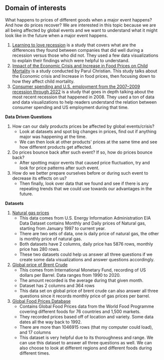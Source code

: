 ## Domain of interests
What happens to prices of different goods when a major event happens? And how do prices recover? We are interested in this topic because we are all being affected by global events and we want to understand what it might look like in the future when a major event happens.

1. [Learning to love recession](http://www.brethertonday.com/wp-content/uploads/2015/09/Learning-To-Love-Recession.pdf) is a study that covers what are the differences they found between companies that did well during a recession versus those who did not. They used a few data visualizations to explain their findings which were helpful to understand.
2. [Impact of the Economic Crisis and Increase in Food Prices on Child Mortality](https://www.ncbi.nlm.nih.gov/pmc/articles/PMC2793127/) is a study conducted by Parul Christian. This study talks about the Economic crisis and Increase in food prices, then focusing down to how they affect child mortality.
3. [Consumer spending and U.S. employment from the 2007–2009 recession through 2022](https://www.bls.gov/opub/mlr/2014/article/consumer-spending-and-us-employment-from-the-recession-through-2022.htm) is a study that goes in depth talking about the most recent recession that happened in 2008. They used a ton of data and data visualizations to help readers understand the relation between consumer spending and US employment during that time.

**Data Driven Questions**
  1. How can our daily products prices be affected by global events/crisis?
      - Look at datasets and spot big changes in prices, find out if anything major was happening at the time.
      - We can then look at other products' prices at the same time and see how different products get affected.
  2. Do prices bounce back after such event? If so, how do prices bounce back?
      - After spotting major events that caused price fluctuation, try and look for price patterns after such event.
  3. How do we better prepare ourselves before or during such event to decrease its effects on us?
      - Then finally, look over data that we found and see if there is any repeating trends that we could use towards our advantages in the future.

**Datasets**
1. [Natural gas prices](https://datahub.io/core/natural-gas#resource-daily)  
    - This data comes from U.S. Energy Information Administration EIA Data Dataset contains Monthly and Daily prices of Natural gas, starting from January 1997 to current year.
    - There are two sets of data, one is daily price of natural gas, the other is monthly price of natural gas.
    - Both datasets have 2 columns, daily price has 5876 rows, monthly price has 280 rows.
    - These two datasets could help us answer all three questions if we create some data visualizations and answer questions accordingly.
2. [Global price of Brent Crude](https://fred.stlouisfed.org/series/POILBREUSDM)
    - This comes from International Monetary Fund, recording of US dollars per Barrel. Data ranges from 1990 to 2020.
    - The amount recorded is the average during that given month.
    - Dataset has 2 columns and 364 rows
    - This data set on global price of brent crude can also answer all three questions since it records monthly price of gas prices per barrel.
3. [Global Food Prices Database](https://data.humdata.org/dataset/wfp-food-prices)
    - Contains Global Food Prices data from the World Food Programme covering different foods for 76 countries and 1,500 markets.
    - They recorded prices based off of location and variety. Some data dates all the way back to 1992.
    - There are more than 1046915 rows (that my computer could load), and 17 columns
    - This dataset is very helpful due to its thoroughness and range. We can use this dataset to answer all three questions as well. We can also choose to look at different regions and different foods during different times.
